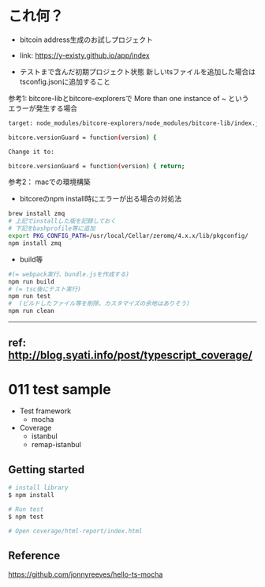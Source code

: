 # これ何？

- bitcoin address生成のお試しプロジェクト
- link: <https://y-existy.github.io/app/index>

- テストまで含んだ初期プロジェクト状態
新しいtsファイルを追加した場合はtsconfig.jsonに追加すること

参考1:
bitcore-libとbitcore-explorersで More than one instance of ~ という
エラーが発生する場合

```bash
target: node_modules/bitcore-explorers/node_modules/bitcore-lib/index.js

bitcore.versionGuard = function(version) {

Change it to:

bitcore.versionGuard = function(version) { return;
```

参考2：
macでの環境構築
- bitcoreのnpm install時にエラーが出る場合の対処法

```bash
brew install zmq
# 上記でinstallした版を記録しておく
# 下記をbashprofile等に追加
export PKG_CONFIG_PATH=/usr/local/Cellar/zeromq/4.x.x/lib/pkgconfig/
npm install zmq
```

- build等

```bash
#(= webpack実行、bundle.jsを作成する)
npm run build
# (= tsc後にテスト実行)
npm run test
#  (ビルドしたファイル等を削除、カスタマイズの余地はありそう)
npm run clean
```

----

## ref: <http://blog.syati.info/post/typescript_coverage/>

# 011 test sample

- Test framework
  - mocha
- Coverage
  - istanbul
  - remap-istanbul

## Getting started

```sh
# install library
$ npm install

# Run test
$ npm test

# Open coverage/html-report/index.html
```


##  Reference

https://github.com/jonnyreeves/hello-ts-mocha

